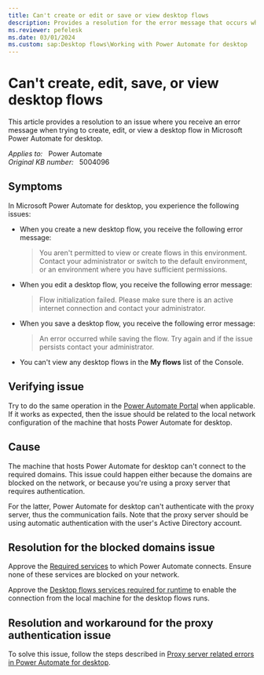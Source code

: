 ```yaml
---
title: Can't create or edit or save or view desktop flows
description: Provides a resolution for the error message that occurs when you try to create, edit, save, or view desktop flows in Power Automate.
ms.reviewer: pefelesk
ms.date: 03/01/2024
ms.custom: sap:Desktop flows\Working with Power Automate for desktop
---
```

# Can't create, edit, save, or view desktop flows

This article provides a resolution to an issue where you receive an error message when trying to create, edit, or view a desktop flow in Microsoft Power Automate for desktop.

_Applies to:_ &nbsp; Power Automate  
_Original KB number:_ &nbsp; 5004096

## Symptoms

In Microsoft Power Automate for desktop, you experience the following issues:

- When you create a new desktop flow, you receive the following error message:

   > You aren't permitted to view or create flows in this environment. Contact your administrator or switch to the default environment, or an environment where you have sufficient permissions.

- When you edit a desktop flow, you receive the following error message:

   > Flow initialization failed. Please make sure there is an active internet connection and contact your administrator.

- When you save a desktop flow, you receive the following error message:

   > An error occurred while saving the flow. Try again and if the issue persists contact your administrator.

- You can't view any desktop flows in the **My flows** list of the Console.

## Verifying issue

Try to do the same operation in the [Power Automate Portal](https://flow.microsoft.com) when applicable. If it works as expected, then the issue should be related to the local network configuration of the machine that hosts Power Automate for desktop.

## Cause

The machine that hosts Power Automate for desktop can't connect to the required domains. This issue could happen either because the domains are blocked on the network, or because you're using a proxy server that requires authentication.

For the latter, Power Automate for desktop can't authenticate with the proxy server, thus the communication fails. Note that the proxy server should be using automatic authentication with the user's Active Directory account.

## Resolution for the blocked domains issue

Approve the [Required services](/power-automate/ip-address-configuration#required-services) to which Power Automate connects. Ensure none of these services are blocked on your network.

Approve the [Desktop flows services required for runtime](/power-automate/ip-address-configuration#desktop-flows-services-required-for-runtime) to enable the connection from the local machine for the desktop flows runs.

## Resolution and workaround for the proxy authentication issue

To solve this issue, follow the steps described in [Proxy server related errors in Power Automate for desktop](proxy-error-console.md).
